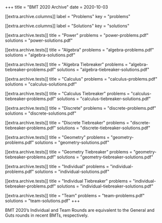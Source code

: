 +++
title = "BMT 2020 Archive"
date = 2020-10-03

[[extra.archive.columns]]
label = "Problems"
key = "problems"

[[extra.archive.columns]]
label = "Solutions"
key = "solutions"

[[extra.archive.tests]]
title = "Power"
problems = "power-problems.pdf"
solutions = "power-solutions.pdf"

[[extra.archive.tests]]
title = "Algebra"
problems = "algebra-problems.pdf"
solutions = "algebra-solutions.pdf"

[[extra.archive.tests]]
title = "Algebra Tiebreaker"
problems = "algebra-tiebreaker-problems.pdf"
solutions = "algebra-tiebreaker-solutions.pdf"

[[extra.archive.tests]]
title = "Calculus"
problems = "calculus-problems.pdf"
solutions = "calculus-solutions.pdf"

[[extra.archive.tests]]
title = "Calculus Tiebreaker"
problems = "calculus-tiebreaker-problems.pdf"
solutions = "calculus-tiebreaker-solutions.pdf"

[[extra.archive.tests]]
title = "Discrete"
problems = "discrete-problems.pdf"
solutions = "discrete-solutions.pdf"

[[extra.archive.tests]]
title = "Discrete Tiebreaker"
problems = "discrete-tiebreaker-problems.pdf"
solutions = "discrete-tiebreaker-solutions.pdf"

[[extra.archive.tests]]
title = "Geometry"
problems = "geometry-problems.pdf"
solutions = "geometry-solutions.pdf"

[[extra.archive.tests]]
title = "Geometry Tiebreaker"
problems = "geometry-tiebreaker-problems.pdf"
solutions = "geometry-tiebreaker-solutions.pdf"

[[extra.archive.tests]]
title = "Individual"
problems = "individual-problems.pdf"
solutions = "individual-solutions.pdf"

[[extra.archive.tests]]
title = "Individual Tiebreaker"
problems = "individual-tiebreaker-problems.pdf"
solutions = "individual-tiebreaker-solutions.pdf"

[[extra.archive.tests]]
title = "Team"
problems = "team-problems.pdf"
solutions = "team-solutions.pdf"
+++

BMT 2020’s Individual and Team Rounds are equivalent to the General and Guts
rounds in recent BMTs, respectively.
